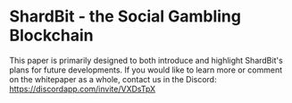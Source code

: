 # ShardBit - the Social Gambling Blockchain

This paper is primarily designed to both introduce and highlight ShardBit's plans for future developments. If you would like to learn more or comment on the whitepaper as a whole, contact us in the Discord: https://discordapp.com/invite/VXDsTpX
